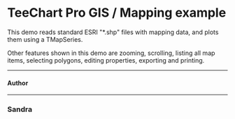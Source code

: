 TeeChart Pro GIS / Mapping example
========================

This demo reads standard ESRI "*.shp" files  with mapping data, and plots them using 
a TMapSeries.

Other features shown in this demo are zooming, scrolling, listing all map items, selecting polygons, editing properties, exporting and printing.


-----
#### Author
-----
### Sandra
